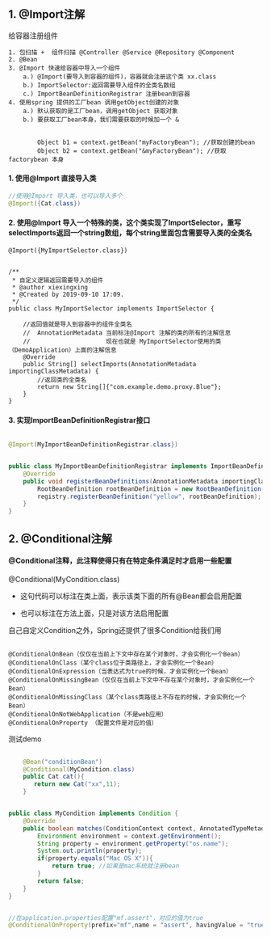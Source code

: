 ## 1. @Import注解

给容器注册组件

```
1. 包扫描 +  组件扫描 @Controller @Service @Repository @Component
2. @Bean
3. @Import 快速给容器中导入一个组件
    a.) @Import(要导入到容器的组件)，容器就会注册这个类 xx.class
    b.) ImportSelector:返回需要导入组件的全类名数组
    c.) ImportBeanDefinitionRegistrar 注册bean到容器
4. 使用spring 提供的工厂bean 调用getObject创建的对象
    a.) 默认获取的是工厂bean，调用getObject 获取对象
    b.) 要获取工厂bean本身，我们需要获取的时候加一个 &
    
        
        Object b1 = context.getBean("myFactoryBean"); //获取创建的bean
        Object b2 = context.getBean("&myFactoryBean"); //获取factorybean 本身
```




####  1. 使用@Import 直接导入类
```java
//使用@Import 导入类，也可以导入多个
@Import({Cat.class})
```



####  2. 使用@Import 导入一个特殊的类，这个类实现了ImportSelector，重写selectImports返回一个string数组，每个string里面包含需要导入类的全类名
```
@Import({MyImportSelector.class})


/**
 * 自定义逻辑返回需要导入的组件
 * @author xiexingxing
 * @Created by 2019-09-10 17:09.
 */
public class MyImportSelector implements ImportSelector {

    //返回值就是导入到容器中的组件全类名
    //  AnnotationMetadata 当前标注@Import 注解的类的所有的注解信息
    //                     现在也就是 MyImportSelector使用的类（DemoApplication）上面的注解信息
    @Override
    public String[] selectImports(AnnotationMetadata importingClassMetadata) {
        //返回类的全类名
        return new String[]{"com.example.demo.proxy.Blue"};
    }
}

```

#### 3. 实现ImportBeanDefinitionRegistrar接口
```java

@Import(MyImportBeanDefinitionRegistrar.class})


public class MyImportBeanDefinitionRegistrar implements ImportBeanDefinitionRegistrar {
    @Override
    public void registerBeanDefinitions(AnnotationMetadata importingClassMetadata, BeanDefinitionRegistry registry) {
        RootBeanDefinition rootBeanDefinition = new RootBeanDefinition(Yellow.class);
        registry.registerBeanDefinition("yellow", rootBeanDefinition);
    }
}

```


##  2.  @Conditional注解
####  @Conditional注释，此注释使得只有在特定条件满足时才启用一些配置

@Conditional(MyCondition.class)
- 这句代码可以标注在类上面，表示该类下面的所有@Bean都会启用配置

- 也可以标注在方法上面，只是对该方法启用配置

自己自定义Condition之外，Spring还提供了很多Condition给我们用

```

@ConditionalOnBean（仅仅在当前上下文中存在某个对象时，才会实例化一个Bean）
@ConditionalOnClass（某个class位于类路径上，才会实例化一个Bean）
@ConditionalOnExpression（当表达式为true的时候，才会实例化一个Bean）
@ConditionalOnMissingBean（仅仅在当前上下文中不存在某个对象时，才会实例化一个Bean）
@ConditionalOnMissingClass（某个class类路径上不存在的时候，才会实例化一个Bean）
@ConditionalOnNotWebApplication（不是web应用）
@ConditionalOnProperty （配置文件是对应的值）
```


测试demo

```java
    
    @Bean("conditionBean")
    @Conditional(MyCondition.class)
    public Cat cat(){
       return new Cat("xx",11);
    }


public class MyCondition implements Condition {
    @Override
    public boolean matches(ConditionContext context, AnnotatedTypeMetadata metadata) {
        Environment environment = context.getEnvironment();
        String property = environment.getProperty("os.name");
        System.out.println(property);
        if(property.equals("Mac OS X")){
            return true; //如果是mac系统就注册bean
        }
        return false;
    }
}


//在application.properties配置"mf.assert"，对应的值为true
@ConditionalOnProperty(prefix="mf",name = "assert", havingValue = "true")
```
